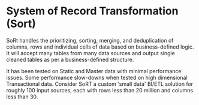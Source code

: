 # System of Record Transformation (Sort)
SoRt handles the prioritizing, sorting, merging, and deduplication of columns, rows and individual cells of data based on business-defined logic. It will accept many tables from many data sources and output single cleaned tables as per a business-defined structure. 

It has been tested on Static and Master data with minimal performance issues. Some performance slow-downs when tested on high dimensional Transactional data. Consider SoRT a custom 'small data' BI/ETL solution for roughly 100 input sources, each with rows less than 20 million and columns less than 30.  
